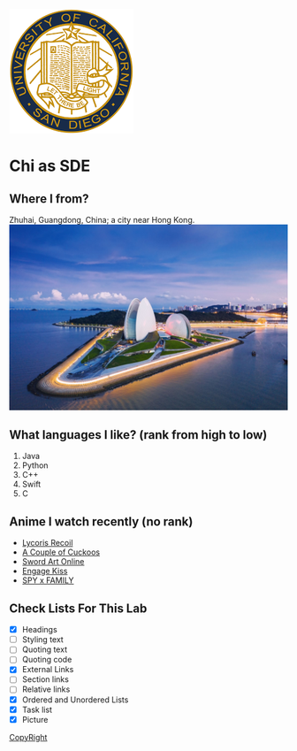 ![Picture of Zhuhai](/images/ucsd.png)
# Chi as SDE

## Where I from?
Zhuhai, Guangdong, China; a city near Hong Kong.  
![Picture of Zhuhai](/images/zhuhai.jpeg)


## What languages I like? (rank from high to low)
1. Java
2. Python
3. C++
4. Swift
5. C

## Anime I watch recently (no rank)
* [Lycoris Recoil](https://www.crunchyroll.com/lycoris-recoil)
* [A Couple of Cuckoos](https://www.crunchyroll.com/a-couple-of-cuckoos)
* [Sword Art Online](https://www.crunchyroll.com/sword-art-online)
* [Engage Kiss](https://www.crunchyroll.com/engage-kiss)
* [SPY x FAMILY](https://www.crunchyroll.com/spy-x-family)

## Check Lists For This Lab
- [x] Headings
- [ ] Styling text
- [ ] Quoting text
- [ ] Quoting code
- [x] External Links
- [ ] Section links
- [ ] Relative links
- [x] Ordered and Unordered Lists
- [x] Task list
- [x] Picture

[CopyRight](CopyRight.md)

